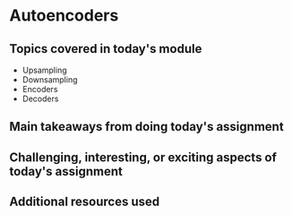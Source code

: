# Autoencoders

## Topics covered in today's module
* Upsampling 
* Downsampling
* Encoders
* Decoders

## Main takeaways from doing today's assignment
<To be filled>

## Challenging, interesting, or exciting aspects of today's assignment
<To be filled>

## Additional resources used 
<To be filled>

